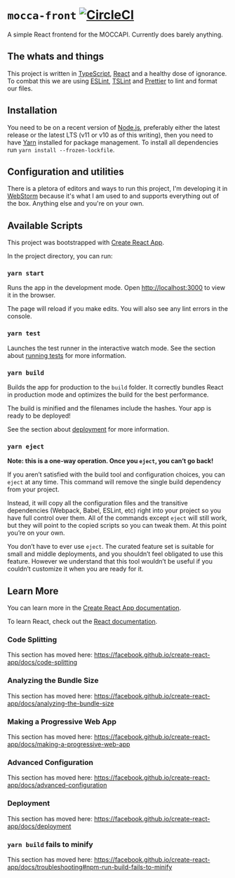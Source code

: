 # `mocca-front` [![CircleCI](https://circleci.com/gh/inf219-mocca/MOCCA-front.svg?style=svg)](https://circleci.com/gh/inf219-mocca/MOCCA-front)

A simple React frontend for the MOCCAPI. Currently does barely anything.

## The whats and things

This project is written in [TypeScript](https://www.typescriptlang.org/),
[React](https://reactjs.org/) and a healthy dose of ignorance. To combat this we
are using [ESLint](https://eslint.org/),
[TSLint](https://palantir.github.io/tslint/) and
[Prettier](https://prettier.io/) to lint and format our files.

## Installation

You need to be on a recent version of [Node.js](https://nodejs.org/en/),
preferably either the latest release or the latest LTS (v11 or v10 as of this
writing), then you need to have [Yarn](https://yarnpkg.com/en/) installed for
package management. To install all dependencies run `yarn install
--frozen-lockfile`.

## Configuration and utilities

There is a pletora of editors and ways to run this project, I'm developing it in
[WebStorm](https://www.jetbrains.com/webstorm/) because it's what I am used to
and supports everything out of the box. Anything else and you're on your own.

## Available Scripts

This project was bootstrapped with [Create React App](https://github.com/facebook/create-react-app).

In the project directory, you can run:

### `yarn start`

Runs the app in the development mode. Open
[http://localhost:3000](http://localhost:3000) to view it in the browser.

The page will reload if you make edits. You will also see any lint errors in the
console.

### `yarn test`

Launches the test runner in the interactive watch mode. See the section about
[running tests](https://facebook.github.io/create-react-app/docs/running-tests)
for more information.

### `yarn build`

Builds the app for production to the `build` folder. It correctly bundles React
in production mode and optimizes the build for the best performance.

The build is minified and the filenames include the hashes. Your app is ready to
be deployed!

See the section about
[deployment](https://facebook.github.io/create-react-app/docs/deployment) for
more information.

### `yarn eject`

**Note: this is a one-way operation. Once you `eject`, you can’t go back!**

If you aren’t satisfied with the build tool and configuration choices, you can
`eject` at any time. This command will remove the single build dependency from
your project.

Instead, it will copy all the configuration files and the transitive
dependencies (Webpack, Babel, ESLint, etc) right into your project so you have
full control over them. All of the commands except `eject` will still work, but
they will point to the copied scripts so you can tweak them. At this point
you’re on your own.

You don’t have to ever use `eject`. The curated feature set is suitable for
small and middle deployments, and you shouldn’t feel obligated to use this
feature. However we understand that this tool wouldn’t be useful if you couldn’t
customize it when you are ready for it.

## Learn More

You can learn more in the [Create React App
documentation](https://facebook.github.io/create-react-app/docs/getting-started).

To learn React, check out the [React documentation](https://reactjs.org/).

### Code Splitting

This section has moved here:
https://facebook.github.io/create-react-app/docs/code-splitting

### Analyzing the Bundle Size

This section has moved here:
https://facebook.github.io/create-react-app/docs/analyzing-the-bundle-size

### Making a Progressive Web App

This section has moved here:
https://facebook.github.io/create-react-app/docs/making-a-progressive-web-app

### Advanced Configuration

This section has moved here:
https://facebook.github.io/create-react-app/docs/advanced-configuration

### Deployment

This section has moved here:
https://facebook.github.io/create-react-app/docs/deployment

### `yarn build` fails to minify

This section has moved here:
https://facebook.github.io/create-react-app/docs/troubleshooting#npm-run-build-fails-to-minify
